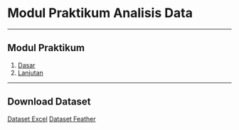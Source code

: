 # Modul Praktikum Analisis Data

---

## Modul Praktikum

1. [Dasar](./MOD-BASIC.md)
2. [Lanjutan](./MOD-MAIN.md)

---

## Download Dataset

[Dataset Excel](./data/dataset.xlsx)
[Dataset Feather](./data/dataset.feather)
